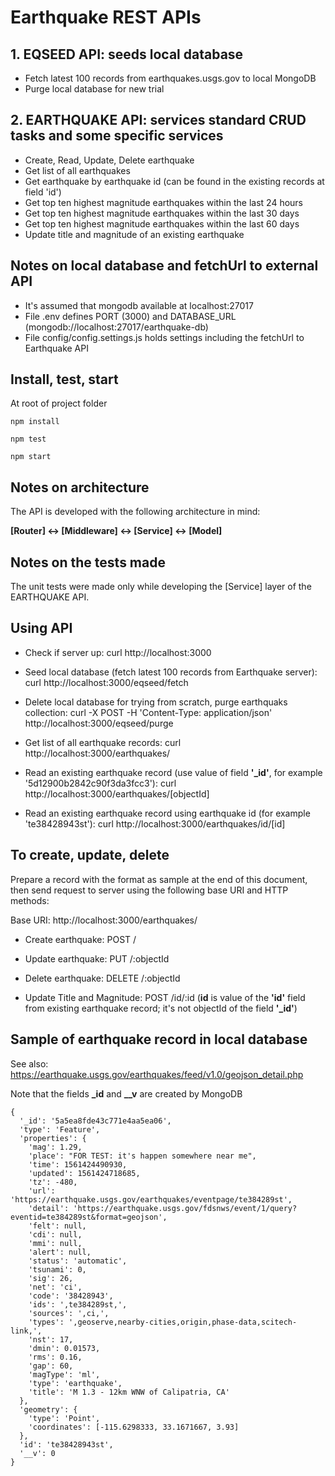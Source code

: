 # Earthquake REST APIs
## 1. EQSEED API: seeds local database
- Fetch latest 100 records from earthquakes.usgs.gov to local MongoDB
- Purge local database for new trial

## 2. EARTHQUAKE API: services standard CRUD tasks and some specific services
- Create, Read, Update, Delete earthquake
- Get list of all earthquakes
- Get earthquake by earthquake id (can be found in the existing records at field 'id')
- Get top ten highest magnitude earthquakes within the last 24 hours
- Get top ten highest magnitude earthquakes within the last 30 days
- Get top ten highest magnitude earthquakes within the last 60 days
- Update title and magnitude of an existing earthquake

## Notes on local database and fetchUrl to external API
- It's assumed that mongodb available at localhost:27017
- File .env defines PORT (3000) and DATABASE_URL (mongodb://localhost:27017/earthquake-db)
- File config/config.settings.js holds settings including the fetchUrl to Earthquake API

## Install, test, start
At root of project folder
```
npm install
```
```
npm test
```
```
npm start
```
## Notes on architecture
The API is developed with the following architecture in mind:

**[Router] <-> [Middleware] <-> [Service] <-> [Model]**

## Notes on the tests made
The unit tests were made only while developing the [Service] layer of the EARTHQUAKE API.

## Using API
- Check if server up:
curl http://localhost:3000

- Seed local database (fetch latest 100 records from Earthquake server):
curl http://localhost:3000/eqseed/fetch

- Delete local database for trying from scratch, purge earthquaks collection:
curl -X POST -H 'Content-Type: application/json' http://localhost:3000/eqseed/purge

- Get list of all earthquake records:
curl http://localhost:3000/earthquakes/

- Read an existing earthquake record (use value of field **'_id'**, for example '5d12900b2842c90f3da3fcc3'):
curl http://localhost:3000/earthquakes/[objectId]

- Read an existing earthquake record using earthquake id (for example 'te38428943st'):
curl http://localhost:3000/earthquakes/id/[id]

## To create, update, delete
Prepare a record with the format as sample at the end of this document, then send request to server using the following base URI and HTTP methods:

Base URI: http://localhost:3000/earthquakes/

- Create earthquake: POST /

- Update earthquake: PUT /:objectId

- Delete earthquake: DELETE /:objectId

- Update Title and Magnitude: POST /id/:id (**id** is value of the **'id'** field from existing earthquake record; it's not objectId of the field **'_id'**)

## Sample of earthquake record in local database
See also: https://earthquake.usgs.gov/earthquakes/feed/v1.0/geojson_detail.php

Note that the fields **_id** and **__v** are created by MongoDB
```
{
  '_id': '5a5ea8fde43c771e4aa5ea06',
  'type': 'Feature',
  'properties': {
    'mag': 1.29,
    'place': "FOR TEST: it's happen somewhere near me",
    'time': 1561424490930,
    'updated': 1561424718685,
    'tz': -480,
    'url': 'https://earthquake.usgs.gov/earthquakes/eventpage/te384289st',
    'detail': 'https://earthquake.usgs.gov/fdsnws/event/1/query?eventid=te384289st&format=geojson',
    'felt': null,
    'cdi': null,
    'mmi': null,
    'alert': null,
    'status': 'automatic',
    'tsunami': 0,
    'sig': 26,
    'net': 'ci',
    'code': '38428943',
    'ids': ',te384289st,',
    'sources': ',ci,',
    'types': ',geoserve,nearby-cities,origin,phase-data,scitech-link,',
    'nst': 17,
    'dmin': 0.01573,
    'rms': 0.16,
    'gap': 60,
    'magType': 'ml',
    'type': 'earthquake',
    'title': 'M 1.3 - 12km WNW of Calipatria, CA'
  },
  'geometry': {
    'type': 'Point',
    'coordinates': [-115.6298333, 33.1671667, 3.93]
  },
  'id': 'te38428943st',
  '__v': 0
}
```